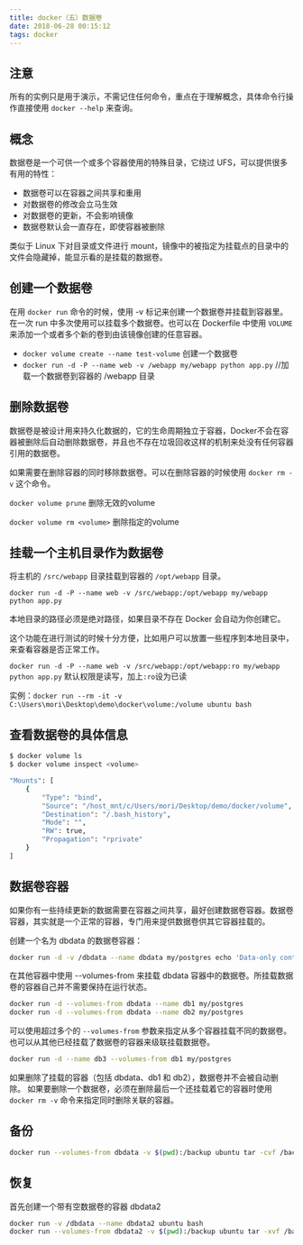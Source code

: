 ```yaml
---
title: docker（五）数据卷
date: 2018-06-28 00:15:12
tags: docker
---
```


## 注意

所有的实例只是用于演示，不需记住任何命令，重点在于理解概念，具体命令行操作直接使用 `docker --help` 来查询。

## 概念

数据卷是一个可供一个或多个容器使用的特殊目录，它绕过 UFS，可以提供很多有用的特性：

- 数据卷可以在容器之间共享和重用
- 对数据卷的修改会立马生效
- 对数据卷的更新，不会影响镜像
- 数据卷默认会一直存在，即使容器被删除

类似于 Linux 下对目录或文件进行 mount，镜像中的被指定为挂载点的目录中的文件会隐藏掉，能显示看的是挂载的数据卷。

## 创建一个数据卷

在用 `docker run` 命令的时候，使用 -v 标记来创建一个数据卷并挂载到容器里。在一次 run 中多次使用可以挂载多个数据卷。也可以在 Dockerfile 中使用 `VOLUME` 来添加一个或者多个新的卷到由该镜像创建的任意容器。

- `docker volume create --name test-volume` 创建一个数据卷
- `docker run -d -P --name web -v /webapp my/webapp python app.py`    //加载一个数据卷到容器的 /webapp 目录

## 删除数据卷

数据卷是被设计用来持久化数据的，它的生命周期独立于容器，Docker不会在容器被删除后自动删除数据卷，并且也不存在垃圾回收这样的机制来处没有任何容器引用的数据卷。

如果需要在删除容器的同时移除数据卷。可以在删除容器的时候使用 `docker rm -v` 这个命令。

`docker volume prune` 删除无效的volume

`docker volume rm <volume>` 删除指定的volume

## 挂载一个主机目录作为数据卷

将主机的 `/src/webapp` 目录挂载到容器的 `/opt/webapp` 目录。

`docker run -d -P --name web -v /src/webapp:/opt/webapp my/webapp python app.py`

本地目录的路径必须是绝对路径，如果目录不存在 Docker 会自动为你创建它。

这个功能在进行测试的时候十分方便，比如用户可以放置一些程序到本地目录中，来查看容器是否正常工作。

`docker run -d -P --name web -v /src/webapp:/opt/webapp:ro my/webapp python app.py` 默认权限是读写，加上`:ro`设为已读

实例：`docker run --rm -it -v C:\Users\mori\Desktop\demo\docker\volume:/volume ubuntu bash`

## 查看数据卷的具体信息

```bash
$ docker volume ls
$ docker volume inspect <volume>

"Mounts": [
    {
        "Type": "bind",
        "Source": "/host_mnt/c/Users/mori/Desktop/demo/docker/volume",
        "Destination": "/.bash_history",
        "Mode": "",
        "RW": true,
        "Propagation": "rprivate"
    }
]
```

## 数据卷容器

如果你有一些持续更新的数据需要在容器之间共享，最好创建数据卷容器。数据卷容器，其实就是一个正常的容器，专门用来提供数据卷供其它容器挂载的。

创建一个名为 dbdata 的数据卷容器：

```bash
docker run -d -v /dbdata --name dbdata my/postgres echo 'Data-only container for postgres'
```

在其他容器中使用 --volumes-from 来挂载 dbdata 容器中的数据卷。所挂载数据卷的容器自己并不需要保持在运行状态。

```bash
docker run -d --volumes-from dbdata --name db1 my/postgres
docker run -d --volumes-from dbdata --name db2 my/postgres
```

可以使用超过多个的 `--volumes-from` 参数来指定从多个容器挂载不同的数据卷。也可以从其他已经挂载了数据卷的容器来级联挂载数据卷。

```bash
docker run -d --name db3 --volumes-from db1 my/postgres
```

如果删除了挂载的容器（包括 dbdata、db1 和 db2），数据卷并不会被自动删除。 如果要删除一个数据卷，必须在删除最后一个还挂载着它的容器时使用 `docker rm -v` 命令来指定同时删除关联的容器。

## 备份

```bash
docker run --volumes-from dbdata -v $(pwd):/backup ubuntu tar -cvf /backup/backup.tar /dbdata
```

## 恢复

首先创建一个带有空数据卷的容器 dbdata2

```bash
docker run -v /dbdata --name dbdata2 ubuntu bash
docker run --volumes-from dbdata2 -v $(pwd):/backup ubuntu tar -xvf /backup/backup.tar
```
